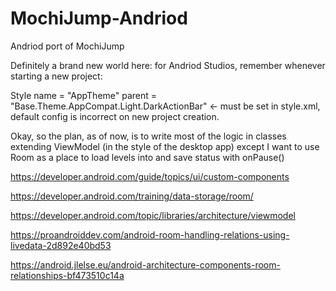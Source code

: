 # MochiJump-Andriod


Andriod port of MochiJump

Definitely a brand new world here: for Andriod Studios, remember whenever starting a new project:

Style name = "AppTheme" parent = "Base.Theme.AppCompat.Light.DarkActionBar" <- must be set in style.xml, default config is incorrect on new project creation.

Okay, so the plan, as of now, is to write most of the logic in classes extending ViewModel (in the style of the desktop app) except I want to use Room as a place to load levels into and save status with onPause()


https://developer.android.com/guide/topics/ui/custom-components

https://developer.android.com/training/data-storage/room/

https://developer.android.com/topic/libraries/architecture/viewmodel

https://proandroiddev.com/android-room-handling-relations-using-livedata-2d892e40bd53

https://android.jlelse.eu/android-architecture-components-room-relationships-bf473510c14a
